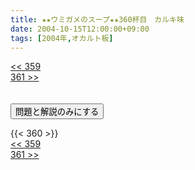 ```yaml
---
title: ★★ウミガメのスープ★★360杯目　カルキ味
date: 2004-10-15T12:00:00+09:00
tags: [2004年,オカルト板]
---
```

<div class="th_left"><a href="../359"><< 359</a></div>
<div class="th_right"><a href="../361">361 >></a></div>
<br><br>
<script src="../../js/cupsoup.js"></script>
<form>
<input type="button" value="問題と解説のみにする" onClick="toggleCupsoup()">
</form>
{{< 360 >}}
<div class="th_left"><a href="../359"><< 359</a></div>
<div class="th_right"><a href="../361">361 >></a></div>